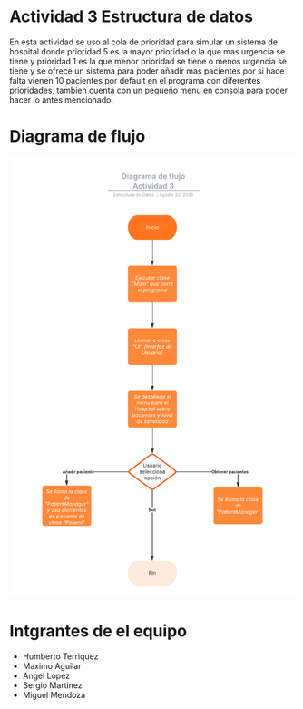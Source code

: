 # Actividad 3 Estructura de datos
En esta actividad se uso al cola de prioridad para simular un sistema de hospital donde prioridad 5 es la mayor prioridad o la que mas urgencia se tiene y prioridad 1 es la que menor prioridad se tiene o menos urgencia se tiene y se ofrece un sistema para poder añadir mas pacientes por si hace falta vienen 10 pacientes por default en el programa con diferentes prioridades, tambien cuenta con un pequeño menu en consola para poder hacer lo antes mencionado.

# Diagrama de flujo
![Diagrama de flujo](<actividad_3/src/main/java/com/example/actividad_3/images/Avance de actividad 3 Estructura de Datos Universidad Tecmilenio(1).png>)

# Intgrantes de el equipo
- Humberto Terriquez
- Maximo Aguilar
- Angel Lopez
- Sergio Martinez
- Miguel Mendoza